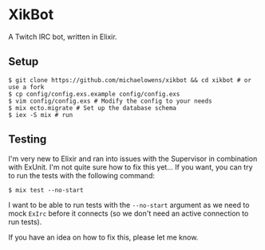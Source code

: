 XikBot
======

A Twitch IRC bot, written in Elixir.

## Setup

```
$ git clone https://github.com/michaelowens/xikbot && cd xikbot # or use a fork
$ cp config/config.exs.example config/config.exs
$ vim config/config.exs # Modify the config to your needs
$ mix ecto.migrate # Set up the database schema
$ iex -S mix # run
```

## Testing

I'm very new to Elixir and ran into issues with the Supervisor in combination
with ExUnit. I'm not quite sure how to fix this yet... If you want, you can try
to run the tests with the following command:

```
$ mix test --no-start
```

I want to be able to run tests with the `--no-start` argument as we need to mock
`ExIrc` before it connects (so we don't need an active connection to run tests).

If you have an idea on how to fix this, please let me know.
